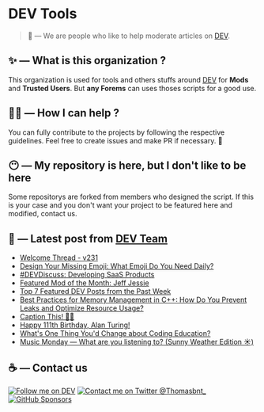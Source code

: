 # DEV Tools

> 🔧 — We are people who like to help moderate articles on [DEV](https://dev.to).

## ✨ — What is this organization ?

This organization is used for tools and others stuffs around [DEV](https://dev.to) for **Mods** and **Trusted Users**. But __any Forems__ can uses thoses scripts for a good use.


## 💪🏼 — How I can help ?

You can fully contribute to the projects by following the respective guidelines. Feel free to create issues and make PR if necessary. 🎉

## 😶 — My repository is here, but I don't like to be here

Some repositorys are forked from members who designed the script. If this is your case and you don't want your project to be featured here and modified, contact us.

## 📝 — Latest post from [DEV Team](https://dev.to/devteam)

<!-- BLOG-POST-LIST:START -->
- [Welcome Thread - v231](https://dev.to/devteam/welcome-thread-v233-5h0a)
- [Design Your Missing Emoji: What Emoji Do You Need Daily?](https://dev.to/devteam/design-your-missing-emoji-what-emoji-do-you-need-daily-3mjg)
- [#DEVDiscuss: Developing SaaS Products](https://dev.to/devteam/devdiscuss-developing-saas-products-2kob)
- [Featured Mod of the Month: Jeff Jessie](https://dev.to/devteam/featured-mod-of-the-month-jeff-jessie-5b6f)
- [Top 7 Featured DEV Posts from the Past Week](https://dev.to/devteam/top-7-featured-dev-posts-from-the-past-week-2cg4)
- [Best Practices for Memory Management in C++: How Do You Prevent Leaks and Optimize Resource Usage?](https://dev.to/devteam/best-practices-for-memory-management-in-c-how-do-you-prevent-leaks-and-optimize-resource-usage-277b)
- [Caption This! 🤔💭](https://dev.to/devteam/caption-this-3gje)
- [Happy 111th Birthday, Alan Turing!](https://dev.to/devteam/happy-111th-birthday-alan-turing-5271)
- [What&#39;s One Thing You&#39;d Change about Coding Education?](https://dev.to/devteam/whats-one-thing-youd-change-about-coding-education-nd6)
- [Music Monday — What are you listening to? &lpar;Sunny Weather Edition ☀️&rpar;](https://dev.to/devteam/music-monday-what-are-you-listening-to-sunny-weather-edition--1j5d)
<!-- BLOG-POST-LIST:END -->


## ☕ — Contact us

[![Follow me on DEV](https://img.shields.io/badge/dev.to-%2308090A.svg?&style=for-the-badge&logo=dev.to&logoColor=white&alt=devto)](https://dev.to/thomasbnt)
[![Contact me on Twitter @Thomasbnt_](https://img.shields.io/badge/Contact%20me%20on%20Twitter-%231DA1F2.svg?&style=for-the-badge&logo=twitter&logoColor=white&alt=twitter)](https://twitter.com/messages/1142357270-1142357270?text=Hello,%20I%20contact%20you%20from%20devtotools%20&recipient_id=1142357270) [![GitHub Sponsors](https://img.shields.io/badge/Sponsor%20me-%23EA54AE.svg?&style=for-the-badge&logo=github-sponsors&logoColor=white)](https://github.com/sponsors/thomasbnt)


